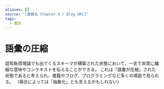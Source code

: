 ```yaml
---
aliases: []
source: "[書籍名 Chapter X / Blog URL]"
tags:
  - 概念
---
```

# 語彙の圧縮
認知負荷理論でも出てくるスキーマが構築された状態において、一言で非常に繊細な意味やコンテキストを伝えることができる。
これは「語彙が圧縮」された状態であると考えられ、書籍やブログ、プログラミングなど多くの場面で見られる。
（場合によっては「抽象化」とも言えるかもしれない）